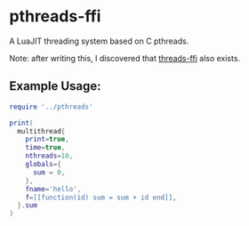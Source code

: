 # pthreads-ffi

A LuaJIT threading system based on C pthreads.

Note: after writing this, I discovered that [threads-ffi](https://github.com/torch/threads-ffi) also exists.

## Example Usage:
```lua
require '../pthreads'

print(
  multithread{
    print=true,
    time=true,
    nthreads=10,
    globals={
      sum = 0,
    },
    fname='hello',
    f=[[function(id) sum = sum + id end]],
  }.sum
)
```